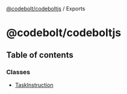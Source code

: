 [@codebolt/codeboltjs](README.md) / Exports

# @codebolt/codeboltjs

## Table of contents

### Classes

- [TaskInstruction](classes/TaskInstruction.md)
